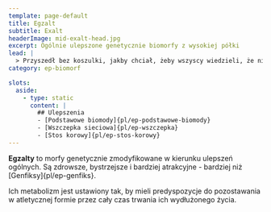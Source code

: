 ```yaml
---
template: page-default
title: Egzalt
subtitle: Exalt
headerImage: mid-exalt-head.jpg
excerpt: Ogólnie ulepszone genetycznie biomorfy z wysokiej półki
lead: |
  > Przyszedł bez koszulki, jakby chciał, żeby wszyscy wiedzieli, że nie jest Splicerem. Skóra bez skazy, oczy błyszczące jak genetycznie wzmacniana stal. W laboratorium poruszał się jak reklama wydajności, zdawało się, że jego pot potrafi sortować dane.
category: ep-biomorf

slots:
  aside:
    - type: static
      content: |
        ## Ulepszenia
        - [Podstawowe biomody]{pl/ep-podstawowe-biomody}
        - [Wszczepka sieciowa]{pl/ep-wszczepka}
        - [Stos korowy]{pl/ep-stos-korowy}
---
```

**Egzalty** to morfy genetycznie zmodyfikowane w kierunku ulepszeń ogólnych. Są zdrowsze, bystrzejsze i bardziej atrakcyjne - bardziej niż [Genfiksy]{pl/ep-genfiks}. 

Ich metabolizm jest ustawiony tak, by mieli predyspozycje do pozostawania w atletycznej formie przez cały czas trwania ich wydłużonego życia.
